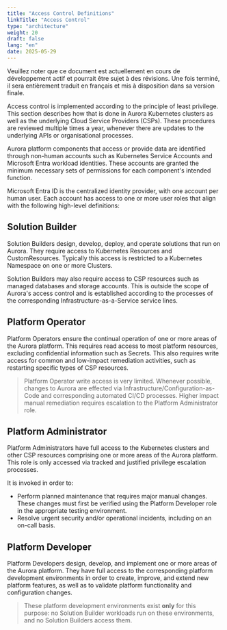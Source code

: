 ```yaml
---
title: "Access Control Definitions"
linkTitle: "Access Control"
type: "architecture"
weight: 20
draft: false
lang: "en"
date: 2025-05-29
---
```


<gcds-alert alert-role="danger" container="full" heading="Avis de traduction" hide-close-btn="true" hide-role-icon="false" is-fixed="false" class="hydrated mb-400">
<gcds-text>Veuillez noter que ce document est actuellement en cours de développement actif et pourrait être sujet à des révisions. Une fois terminé, il sera entièrement traduit en français et mis à disposition dans sa version finale.</gcds-text>
</gcds-alert>

Access control is implemented according to the principle of least privilege. This section describes how that is done in Aurora Kubernetes clusters as well as the underlying Cloud Service Providers (CSPs). These procedures are reviewed multiple times a year, whenever there are updates to the underlying APIs or organisational processes.

Aurora platform components that access or provide data are identified through non-human accounts such as Kubernetes Service Accounts and Microsoft Entra workload identities. These accounts are granted the minimum necessary sets of permissions for each component's intended function.

Microsoft Entra ID is the centralized identity provider, with one account per human user. Each account has access to one or more user roles that align with the following high-level definitions:

## Solution Builder
Solution Builders design, develop, deploy, and operate solutions that run on Aurora. They require access to Kubernetes Resources and CustomResources. Typically this access is restricted to a Kubernetes Namespace on one or more Clusters.

Solution Builders may also require access to CSP resources such as managed databases and storage accounts. This is outside the scope of Aurora's access control and is established according to the processes of the corresponding Infrastructure-as-a-Service service lines.

## Platform Operator
Platform Operators ensure the continual operation of one or more areas of the Aurora platform. This requires read access to most platform resources, excluding confidential information such as Secrets. This also requires write access for common and low-impact remediation activities, such as restarting specific types of CSP resources. 

> Platform Operator write access is very limited. Whenever possible, changes to Aurora are effected via Infrastructure/Configuration-as-Code and corresponding automated CI/CD processes. Higher impact manual remediation requires escalation to the Platform Administrator role.

## Platform Administrator
Platform Administrators have full access to the Kubernetes clusters and other CSP resources comprising one or more areas of the Aurora platform. This role is only accessed via tracked and justified privilege escalation processes. 

It is invoked in order to:
- Perform planned maintenance that requires major manual changes. These changes must first be verified using the Platform Developer role in the appropriate testing environment.
- Resolve urgent security and/or operational incidents, including on an on-call basis.

## Platform Developer
Platform Developers design, develop, and implement one or more areas of the Aurora platform. They have full access to the corresponding platform development environments in order to create, improve, and extend new platform features, as well as to validate platform functionality and configuration changes. 

> These platform development environments exist **only** for this purpose: no Solution Builder workloads run on these environments, and no Solution Builders access them.